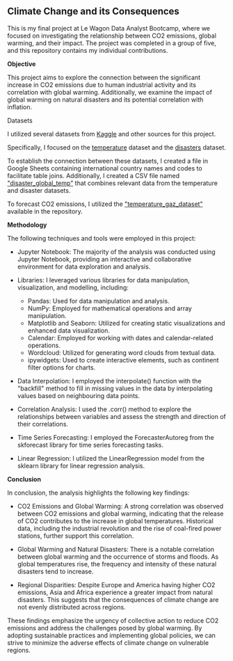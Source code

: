 ## Climate Change and its Consequences

This is my final project at Le Wagon Data Analyst Bootcamp, where we focused on investigating the relationship between CO2 emissions, global warming, and their impact. The project was completed in a group of five, and this repository contains my individual contributions.

**Objective**

This project aims to explore the connection between the significant increase in CO2 emissions due to human industrial activity and its correlation with global warming. Additionally, we examine the impact of global warming on natural disasters and its potential correlation with inflation.

Datasets

I utilized several datasets from [Kaggle](https://www.kaggle.com/) and other sources for this project. 

Specifically, I focused on the [temperature](https://www.kaggle.com/datasets/mdazizulkabirlovlu/all-countries-temperature-statistics-1970-2021) dataset and the [disasters](https://www.kaggle.com/datasets/brsdincer/all-natural-disasters-19002021-eosdis) dataset. 

To establish the connection between these datasets, I created a file in Google Sheets containing international country names and codes to facilitate table joins. Additionally, I created a CSV file named ["disaster_global_temp"](https://github.com/Krisztana/Climate-Change-and-it-s-consequences/blob/main/disaster_global_temp.csv) that combines relevant data from the temperature and disaster datasets.

To forecast CO2 emissions, I utilized the ["temperature_gaz_dataset"](https://github.com/Krisztana/Climate-Change-and-it-s-consequences/blob/main/temperature_gaz_dataset.xlsx) available in the repository.

**Methodology**

The following techniques and tools were employed in this project:

* Jupyter Notebook: The majority of the analysis was conducted using Jupyter Notebook, providing an interactive and collaborative environment for data exploration and analysis.

* Libraries: I leveraged various libraries for data manipulation, visualization, and modelling, including:

   * Pandas: Used for data manipulation and analysis.
   * NumPy: Employed for mathematical operations and array manipulation.
   * Matplotlib and Seaborn: Utilized for creating static visualizations and enhanced data visualization.
   * Calendar: Employed for working with dates and calendar-related operations.
   * Wordcloud: Utilized for generating word clouds from textual data.
   * ipywidgets: Used to create interactive elements, such as continent filter options for charts.

* Data Interpolation: I employed the interpolate() function with the "backfill" method to fill in missing values in the data by interpolating values based on neighbouring data points.

* Correlation Analysis: I used the .corr() method to explore the relationships between variables and assess the strength and direction of their correlations.

* Time Series Forecasting: I employed the ForecasterAutoreg from the skforecast library for time series forecasting tasks.

* Linear Regression: I utilized the LinearRegression model from the sklearn library for linear regression analysis.

**Conclusion**

In conclusion, the analysis highlights the following key findings:

* CO2 Emissions and Global Warming: A strong correlation was observed between CO2 emissions and global warming, indicating that the release of CO2 contributes to the increase in global temperatures. Historical data, including the industrial revolution and the rise of coal-fired power stations, further support this correlation.

* Global Warming and Natural Disasters: There is a notable correlation between global warming and the occurrence of storms and floods. As global temperatures rise, the frequency and intensity of these natural disasters tend to increase.

* Regional Disparities: Despite Europe and America having higher CO2 emissions, Asia and Africa experience a greater impact from natural disasters. This suggests that the consequences of climate change are not evenly distributed across regions.

These findings emphasize the urgency of collective action to reduce CO2 emissions and address the challenges posed by global warming. By adopting sustainable practices and implementing global policies, we can strive to minimize the adverse effects of climate change on vulnerable regions.
